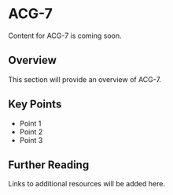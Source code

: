 # ACG-7

Content for ACG-7 is coming soon.

## Overview

This section will provide an overview of ACG-7.

## Key Points

- Point 1
- Point 2
- Point 3

## Further Reading

Links to additional resources will be added here.

